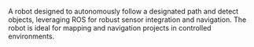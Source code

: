 A robot designed to autonomously follow a designated path and detect objects, leveraging ROS for robust sensor integration and navigation. The robot is ideal for mapping and navigation projects in controlled environments.
